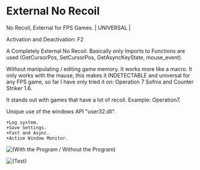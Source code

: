 # External No Recoil
No Recoil, External for FPS Games. | UNIVERSAL |

Activation and Deactivation: F2

A Completely External No Recoil. Basically only Imports to Functions are used (GetCursorPos, SetCursorPos, GetAsyncKeyState, mouse_event).

Without manipulating / editing game memory. It works more like a macro.
It only works with the mause, this makes it INDETECTABLE and universal for any FPS game, so far I have only tried it on:
Operation 7 Sofnix and Counter Striker 1.6.

It stands out with games that have a lot of recoil. Example: Operation7.

Unique use of the windows API "user32.dll".

    +Log system.
    +Save Settings.
    +Fast and Async.
    +Active Window Monitor.
   
   ![(With the Program / Without the Program)](https://i.ibb.co/G2cgm2r/DescRIP.png)
   
   ![(Test)](https://i.ibb.co/pj6nMxk/a1test.png)



